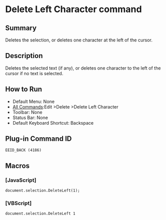 # Delete Left Character command

## Summary

Deletes the selection, or deletes one character at the left of the cursor.

## Description

Deletes the selected text (if any), or deletes one character to the
left of the cursor if no text is selected.

## How to Run

- Default Menu: None
- [All Commands](../tools/all_commands):Edit \>Delete
\>Delete Left Character
- Toolbar: None
- Status Bar: None
- Default Keyboard Shortcut: Backspace

## Plug-in Command ID

```
EEID_BACK (4186)```

## Macros

### \[JavaScript\]

```
document.selection.DeleteLeft(1);
```

### \[VBScript\]

```
document.selection.DeleteLeft 1
```
